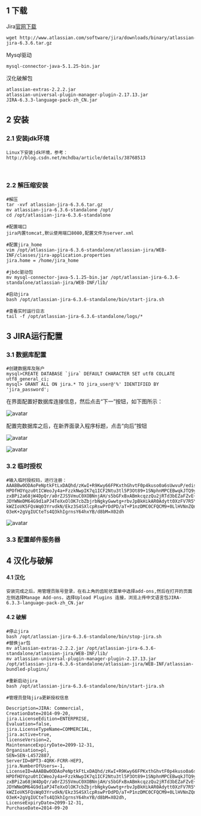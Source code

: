 ## 1 下载
Jira[官网下载](https://www.atlassian.com/software/jira/download) 

    wget http://www.atlassian.com/software/jira/downloads/binary/atlassian-jira-6.3.6.tar.gz

Mysql驱动
    
    mysql-connector-java-5.1.25-bin.jar 

汉化破解包

    atlassian-extras-2.2.2.jar 
    atlassian-universal-plugin-manager-plugin-2.17.13.jar 
    JIRA-6.3.3-language-pack-zh_CN.jar

## 2 安装
### 2.1 安装jdk环境
    Linux下安装jdk环境，参考：http://blog.csdn.net/mchdba/article/details/38768513
 

### 2.2 解压缩安装
    
    #解压
    tar -xvf atlassian-jira-6.3.6.tar.gz 
    mv atlassian-jira-6.3.6-standalone /opt/
    cd /opt/atlassian-jira-6.3.6-standalone
    
    #配置端口
    jira内置tomcat,默认使用端口8080,配置文件为server.xml

    #配置jira_home
    vim /opt/atlassian-jira-6.3.6-standalone/atlassian-jira/WEB-INF/classes/jira-application.properties
    jira.home = /home/jira_home
    
    #jbdc驱动包
    mv mysql-connector-java-5.1.25-bin.jar /opt/atlassian-jira-6.3.6-standalone/atlassian-jira/WEB-INF/lib/
    
    #启动jira
    bash /opt/atlassian-jira-6.3.6-standalone/bin/start-jira.sh

    #查看实时运行日志
    tail -f /opt/atlassian-jira-6.3.6-standalone/logs/*



## 3 JIRA运行配置
### 3.1 数据库配置

    #创建数据库及账户
    mysql>CREATE DATABASE `jira` DEFAULT CHARACTER SET utf8 COLLATE utf8_general_ci;
    mysql> GRANT ALL ON jira.* TO jira_user@'%' IDENTIFIED BY 'jira_password';

在界面配置好数据库连接信息，然后点击“下一”按钮，如下图所示：

![avatar](http://blog.itpub.net/attachment/201409/21/26230597_141123412555Za.png)

配置完数据库之后，在新界面录入程序标题，点击“向后”按钮

![avatar](http://blog.itpub.net/attachment/201409/21/26230597_1411234274OQnZ.png)

![avatar](http://blog.itpub.net/attachment/201409/21/26230597_1411234302TATt.png)

### 3.2 临时授权

    #输入临时授权码，进行注册：
    AAABBw0ODAoPeNptkFtLxDAQhd/zKwI+R9Kwy66FPKxthGhvtF0p4kuso0a6sUwvuP/edissyj4MD
    HPOfHOYqzu0tICWeoJy4a+FzzkNwpIK7q1ICF2Ntu3tl5P3Ot89+1SNphnMPCEBwqkJTQ9y9jN+w
    zxBPi2a68jW4DpQr/a0rZJS5VmuC0XOBNnjAH/s5bGFxBxABmkcqzzQu2jRTd3bEZaFZvE+AnYzR
    JDYWNeDM64G9d1aPJ4TeXxOlOK7cbZbjrbNgkyGwwtg+rbvJpBkHikAR0Adytt0XzFV7R5Y+qQzV
    kWZIoVK5FQsWq03YrvdkN/Ekz3S4SXlcpRswPrDdPD/aT+P1nzDMC0CFQCM9+0LlHVNnZQnSTwuR
    O3eK+2gVgIUCteTs4Q3khIgrnsY64hxYB/d8bM=X02dh

![avatar](http://blog.itpub.net/attachment/201409/21/26230597_1411234332K2mH.png)

### 3.3 配置邮件服务器



## 4 汉化与破解

#### 4.1 汉化

    安装完成之后，用管理员账号登录，在右上角的齿轮状菜单中选择add-ons,然后在打开的页面左侧选择Manage Add-ons，选择Upload Plugins 连接，浏览上传中文语言包JIRA-6.3.3-language-pack-zh_CN.jar

#### 4.2 破解

    #停止jira
    bash /opt/atlassian-jira-6.3.6-standalone/bin/stop-jira.sh
    #替换jar包
    mv atlassian-extras-2.2.2.jar /opt/atlassian-jira-6.3.6-standalone/atlassian-jira/WEB-INF/lib/
    mv atlassian-universal-plugin-manager-plugin-2.17.13.jar  /opt/atlassian-jira-6.3.6-standalone/atlassian-jira/WEB-INF/atlassian-bundled-plugins/
    
    #重新启动jira
    bash /opt/atlassian-jira-6.3.6-standalone/bin/start-jira.sh

    #管理员登陆jira更新授权信息
     
    Description=JIRA: Commercial,
    CreationDate=2014-09-20,
    jira.LicenseEdition=ENTERPRISE,
    Evaluation=false,
    jira.LicenseTypeName=COMMERCIAL,
    jira.active=true,
    licenseVersion=2,
    MaintenanceExpiryDate=2099-12-31,
    Organisation=pl,
    SEN=SEN-L4572887,
    ServerID=BPT3-4QRK-FCRR-HEP3,
    jira.NumberOfUsers=-1,
    LicenseID=AAABBw0ODAoPeNptkFtLxDAQhd/zKwI+R9Kwy66FPKxthGhvtF0p4kuso0a6sUwvuP/edissyj4MD
    HPOfHOYqzu0tICWeoJy4a+FzzkNwpIK7q1ICF2Ntu3tl5P3Ot89+1SNphnMPCEBwqkJTQ9y9jN+w
    zxBPi2a68jW4DpQr/a0rZJS5VmuC0XOBNnjAH/s5bGFxBxABmkcqzzQu2jRTd3bEZaFZvE+AnYzR
    JDYWNeDM64G9d1aPJ4TeXxOlOK7cbZbjrbNgkyGwwtg+rbvJpBkHikAR0Adytt0XzFV7R5Y+qQzV
    kWZIoVK5FQsWq03YrvdkN/Ekz3S4SXlcpRswPrDdPD/aT+P1nzDMC0CFQCM9+0LlHVNnZQnSTwuR
    O3eK+2gVgIUCteTs4Q3khIgrnsY64hxYB/d8bM=X02dh,
    LicenseExpiryDate=2099-12-31,
    PurchaseDate=2014-09-20
 
 


       
